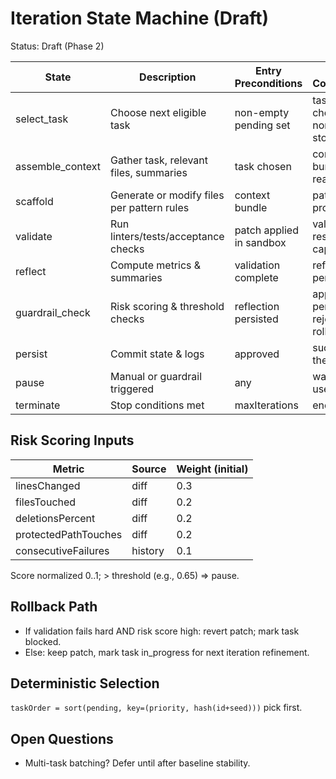 # Iteration State Machine (Draft)
Status: Draft (Phase 2)

State | Description | Entry Preconditions | Exit Conditions
----- | ----------- | ------------------- | ---------------
select_task | Choose next eligible task | non-empty pending set | task chosen or none -> stop
assemble_context | Gather task, relevant files, summaries | task chosen | context bundle ready
scaffold | Generate or modify files per pattern rules | context bundle | patch draft produced
validate | Run linters/tests/acceptance checks | patch applied in sandbox | validation results captured
reflect | Compute metrics & summaries | validation complete | reflection persisted
guardrail_check | Risk scoring & threshold checks | reflection persisted | approve -> persist, reject -> rollback
persist | Commit state & logs | approved | success, then loop
pause | Manual or guardrail triggered | any | waiting for user
terminate | Stop conditions met | maxIterations | end

## Risk Scoring Inputs
Metric | Source | Weight (initial)
------ | ------ | ----------------
linesChanged | diff | 0.3
filesTouched | diff | 0.2
deletionsPercent | diff | 0.2
protectedPathTouches | diff | 0.2
consecutiveFailures | history | 0.1

Score normalized 0..1; > threshold (e.g., 0.65) => pause.

## Rollback Path
- If validation fails hard AND risk score high: revert patch; mark task blocked.
- Else: keep patch, mark task in_progress for next iteration refinement.

## Deterministic Selection
`taskOrder = sort(pending, key=(priority, hash(id+seed)))` pick first.

## Open Questions
- Multi-task batching? Defer until after baseline stability.
